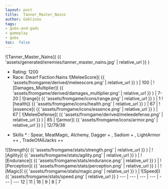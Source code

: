 ```yaml
---
layout: post
title:  Tanner_Master_Nains
author: Goblinou
tags:
- gobs-and-gods
- gameplay
- gobs
toc:  false
---
```


![Tanner_Master_Nains]( {{ 'assets/generated/enemies/tanner_master_nains.jpg' | relative_url }} )
- Rating: 1200
- Race: Dwarf  Faction:Nains
![MeleeScore]( {{ 'assets/fromgame/derived/meleescore.png' | relative_url }} ) | 100 | ![Damages_Multiplier]( {{ 'assets/fromgame/derived/damages_multiplier.png' | relative_url }} ) | 7-20 | ![range]( {{ 'assets/fromgame/icons/range.png' | relative_url }} ) | 1
![health]( {{ 'assets/fromgame/icons/health.png' | relative_url }} ) | 67 | ![essence]( {{ 'assets/fromgame/icons/essence.png' | relative_url }} ) | 67 | ![MeleeDefense]( {{ 'assets/fromgame/derived/meleedefense.png' | relative_url }} ) | 85 | ![armor]( {{ 'assets/fromgame/icons/armor.png' | relative_url }} ) | 12/79/36
* Skills * : Spear, MeatMagic, Alchemy, Dagger + , Sadism + , LightArmor ++ , TradeOfAllJacks ++ 

![Strength]( {{ 'assets/fromgame/stats/strength.png' | relative_url }} ) | ![Agility]( {{ 'assets/fromgame/stats/agility.png' | relative_url }} ) | ![Endurance]( {{ 'assets/fromgame/stats/endurance.png' | relative_url }} ) | ![Perception]( {{ 'assets/fromgame/stats/perception.png' | relative_url }} ) | ![Magic]( {{ 'assets/fromgame/stats/magic.png' | relative_url }} ) | ![Speed]( {{ 'assets/fromgame/stats/speed.png' | relative_url }} )
--- | --- | --- | --- | --- | ---
12 | 11 | 16 | 9 | 8 | 7
